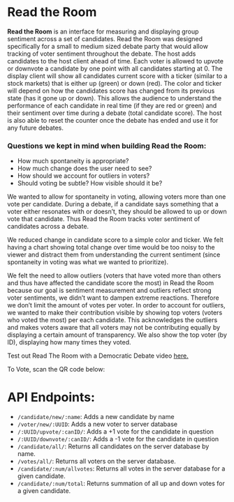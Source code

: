 # Read the Room

**Read the Room** is an interface for measuring and displaying group sentiment across a set of candidates. Read the Room was designed specifically for a small to medium sized debate party that would allow tracking of voter sentiment throughout the debate. The host adds candidates to the host client ahead of time. Each voter is allowed to upvote or downvote a candidate by one point with all candidates starting at 0. The display client will show all candidates current score with a ticker (similar to a stock markets) that is either up (green) or down (red). The color and ticker will depend on how the candidates score has changed from its previous state (has it gone up or down). This allows the audience to understand the performance of each candidate in real time (if they are red or green) and their sentiment over time during a debate (total candidate score). The host is also able to reset the counter once the debate has ended and use it for any future debates.

### Questions we kept in mind when building Read the Room:

+ How much spontaneity is appropriate?
+ How much change does the user need to see?
+ How should we account for outliers in voters?
+ Should voting be subtle? How visible should it be?

We wanted to allow for spontaneity in voting, allowing voters more than one vote per candidate.  During a debate, if a candidate says something that a voter either resonates with or doesn’t, they should be allowed to up or down vote that candidate. Thus Read the Room tracks voter sentiment of candidates across a debate.

We reduced change in candidate score to a simple color and ticker. We felt having a chart showing total change over time would be too noisy to the viewer and distract them from understanding the current sentiment (since spontaneity in voting was what we wanted to prioritize).

We felt the need to allow outliers (voters that have voted more than others and thus have affected the candidate score the most) in Read the Room because our goal is sentiment measurement and outliers reflect strong voter sentiments, we didn’t want to dampen extreme reactions. Therefore we don’t limit the amount of votes per voter. In order to account for outliers, we wanted to make their contribution visible by showing top voters (voters who voted the most) per each candidate. This acknowledges the outliers and makes voters aware that all voters may not be contributing equally by displaying a certain amount of transparency. We also show the top voter (by ID), displaying how many times they voted.

Test out Read The Room with a Democratic Debate video [here.](https://www.youtube.com/watch?v=5_3F2h_FT98)

To Vote, scan the QR code below:
[](IMG_3778.GIF)

# API Endpoints:

+ `/candidate/new/:name`: Adds a new candidate by name
+ `/voter/new/:UUID`: Adds a new voter to server database
+ `/:UUID/upvote/:canID/`: Adds a +1 vote for the candidate in question
+ `/:UUID/downvote/:canID/`: Adds a -1 vote for the candidate in question
+ `/candidate/all/`: Returns all candidates on the server database by name.
+ `/votes/all/`: Returns all voters on the server database.
+ `/candidate/:num/allvotes`: Returns all votes in the server database for a given candidate.
+ `/candidate/:num/total`: Returns summation of all up and down votes for a given candidate.  

